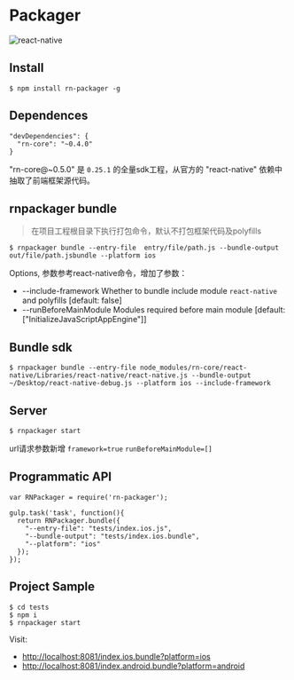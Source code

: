 # Packager

![react-native](https://img.shields.io/badge/react--native-%3D_0.25.1-green.svg)

## Install

```
$ npm install rn-packager -g
```

## Dependences

```
"devDependencies": {
  "rn-core": "~0.4.0"
}
```
"rn-core@~0.5.0" 是 `0.25.1` 的全量sdk工程，从官方的 "react-native" 依赖中抽取了前端框架源代码。

## rnpackager bundle
> 在项目工程根目录下执行打包命令，默认不打包框架代码及polyfills

```
$ rnpackager bundle --entry-file  entry/file/path.js --bundle-output out/file/path.jsbundle --platform ios
```

Options, 参数参考react-native命令，增加了参数：

*  --include-framework  Whether to bundle include module `react-native` and polyfills   [default: false]
*  --runBeforeMainModule  Modules required before main module                           [default: ["InitializeJavaScriptAppEngine"]]


## Bundle sdk

```
$ rnpackager bundle --entry-file node_modules/rn-core/react-native/Libraries/react-native/react-native.js --bundle-output ~/Desktop/react-native-debug.js --platform ios --include-framework
```

## Server

```
$ rnpackager start
```
url请求参数新增 `framework=true` `runBeforeMainModule=[]`

## Programmatic API
```
var RNPackager = require('rn-packager');

gulp.task('task', function(){
  return RNPackager.bundle({
    "--entry-file": "tests/index.ios.js",
    "--bundle-output": "tests/index.ios.bundle",
    "--platform": "ios"
  });
});
```

## Project Sample

```
$ cd tests
$ npm i
$ rnpackager start
```
Visit:

* [http://localhost:8081/index.ios.bundle?platform=ios](http://localhost:8081/index.ios.bundle?platform=ios)
* [http://localhost:8081/index.android.bundle?platform=android](http://localhost:8081/index.android.bundle?platform=android)
